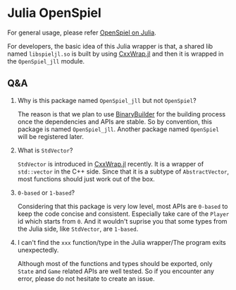 # Julia OpenSpiel

For general usage, please refer [OpenSpiel on Julia](https://openspiel.readthedocs.io/en/latest/julia.html).

For developers, the basic idea of this Julia wrapper is that, a shared lib named `libspieljl.so` is built by using [CxxWrap.jl](https://github.com/JuliaInterop/CxxWrap.jl) and then it is wrapped in the `OpenSpiel_jll` module.

## Q&A

1. Why is this package named `OpenSpiel_jll` but not `OpenSpiel`?

    The reason is that we plan to use [BinaryBuilder](https://github.com/JuliaPackaging/BinaryBuilder.jl) for the building process once the dependencies and APIs are stable. So by convention, this package is named `OpenSpiel_jll`. Another package named `OpenSpiel` will be registered later.

1. What is `StdVector`?

    `StdVector` is introduced in [CxxWrap.jl](https://github.com/JuliaInterop/CxxWrap.jl) recently. It is a wrapper of `std::vector` in the C++ side. Since that it is a subtype of `AbstractVector`, most functions should just work out of the box.

1. `0-based` or `1-based`?

    Considering that this package is very low level, most APIs are `0-based` to keep the code concise and consistent. Especially take care of the `Player` id which starts from `0`. And it wouldn't suprise you that some types from the Julia side, like `StdVector`, are `1-based`.

1. I can't find the `xxx` function/type in the Julia wrapper/The program exits unexpectedly.

    Although most of the functions and types should be exported, only `State` and `Game` related APIs are well tested. So if you encounter any error, please do not hesitate to create an issue.